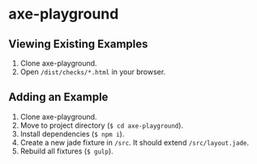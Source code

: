 # axe-playground

## Viewing Existing Examples

1. Clone axe-playground.
2. Open `/dist/checks/*.html` in your browser.

## Adding an Example

1. Clone axe-playground. 
2. Move to project directory (`$ cd axe-playground`).
3. Install dependencies (`$ npm i`).
4. Create a new jade fixture in `/src`. It should extend `/src/layout.jade`.
5. Rebuild all fixtures (`$ gulp`).